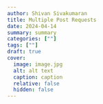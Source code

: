 ```yaml
---
author: Shivan Sivakumaran
title: Multiple Post Requests
date: 2024-04-14
summary: summary
categories: [""]
tags: [""]
draft: true
cover:
  image: image.jpg
  alt: alt text
  caption: caption
  relative: false
  hidden: false
---
```

